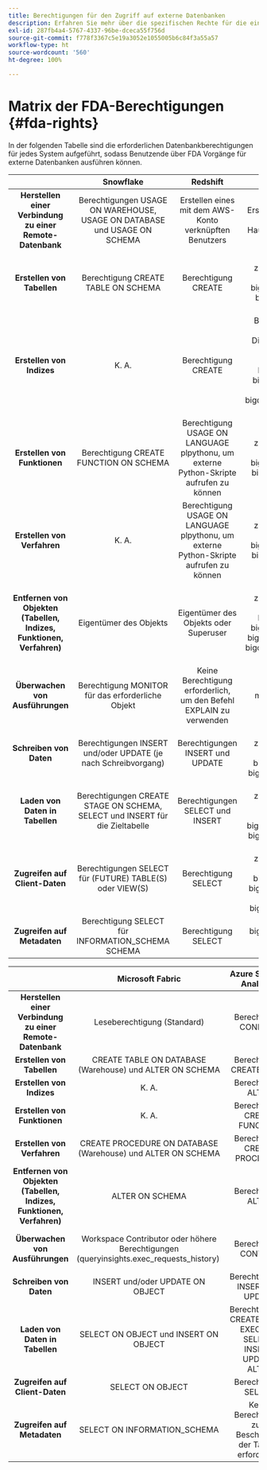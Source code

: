```yaml
---
title: Berechtigungen für den Zugriff auf externe Datenbanken
description: Erfahren Sie mehr über die spezifischen Rechte für die einzelnen Datenbank-Engines
exl-id: 287fb4a4-5767-4337-96be-dceca55f756d
source-git-commit: f778f3367c5e19a3052e1055005b6c84f3a55a57
workflow-type: ht
source-wordcount: '560'
ht-degree: 100%

---
```


# Matrix der FDA-Berechtigungen {#fda-rights}

In der folgenden Tabelle sind die erforderlichen Datenbankberechtigungen für jedes System aufgeführt, sodass Benutzende über FDA Vorgänge für externe Datenbanken ausführen können.

|   | Snowflake | Redshift | Google BigQuery | Databricks |
|:-:|:-:|:-:|:-:|:-:|
| **Herstellen einer Verbindung zu einer Remote-Datenbank** | Berechtigungen USAGE ON WAREHOUSE, USAGE ON DATABASE und USAGE ON SCHEMA | Erstellen eines mit dem AWS-Konto verknüpften Benutzers | Erstellen eines Dienstkontos und Gewähren von Hauptzugriff auf das Projekt | Berechtigung USE CATALOG für Katalog und Berechtigung CAN_USE für SQL-Warehouse |
| **Erstellen von Tabellen** | Berechtigung CREATE TABLE ON SCHEMA | Berechtigung CREATE | Die dem Dienstkonto zugewiesene Rolle muss Folgendes enthalten: bigquery.jobs.create- und bigquery.tables.create-Berechtigungen | Berechtigungen USE SCHEMA und CREATE TABLE |
| **Erstellen von Indizes** | K. A. | Berechtigung CREATE | BigQuery unterstützt nur Suchindizes. Die dem Dienstkonto zugewiesene Rolle muss Folgendes enthalten: bigquery.jobs.create-, bigquery.tables.getData- und bigquery.tables.createIndex-Berechtigungen | K. A. |
| **Erstellen von Funktionen** | Berechtigung CREATE FUNCTION ON SCHEMA | Berechtigung USAGE ON LANGUAGE plpythonu, um externe Python-Skripte aufrufen zu können | Die dem Dienstkonto zugewiesene Rolle muss Folgendes enthalten: bigquery.jobs.create- und bigquery.routines.create-Berechtigungen | Berechtigung CREATE FUNCTION |
| **Erstellen von Verfahren** | K. A. | Berechtigung USAGE ON LANGUAGE plpythonu, um externe Python-Skripte aufrufen zu können | Die dem Dienstkonto zugewiesene Rolle muss Folgendes enthalten: bigquery.jobs.create- und bigquery.routines.create-Berechtigungen |  K. A. |
| **Entfernen von Objekten (Tabellen, Indizes, Funktionen, Verfahren)** | Eigentümer des Objekts | Eigentümer des Objekts oder Superuser | Die dem Dienstkonto zugewiesene Rolle muss Folgendes enthalten: bigquery.jobs.create-, bigquery.routines.delete-, bigquery.tables.delete- und bigquery.tables.deleteIndex-Berechtigungen |
| **Überwachen von Ausführungen** | Berechtigung MONITOR für das erforderliche Objekt | Keine Berechtigung erforderlich, um den Befehl EXPLAIN zu verwenden | monitoring.viewer-Rolle | Berechtigung CAN_VIEW |
| **Schreiben von Daten** | Berechtigungen INSERT und/oder UPDATE (je nach Schreibvorgang) | Berechtigungen INSERT und UPDATE | Die dem Dienstkonto zugewiesene Rolle muss Folgendes enthalten: bigquery.jobs.create und bigquery.tables.updateData |  Berechtigung MODIFY |
| **Laden von Daten in Tabellen** | Berechtigungen CREATE STAGE ON SCHEMA, SELECT und INSERT für die Zieltabelle | Berechtigungen SELECT und INSERT | Die dem Dienstkonto zugewiesene Rolle muss Folgendes enthalten: bigquery.jobs.create, bigquery.tables.getData und bigquery.tables.updateData | Berechtigungen SELECT und MODIFY |
| **Zugreifen auf Client-Daten** | Berechtigungen SELECT für (FUTURE) TABLE(S) oder VIEW(S) | Berechtigung SELECT | Die dem Dienstkonto zugewiesene Rolle muss Folgendes enthalten: bigquery.jobs.create und bigquery.tables.getData für Tabellen oder bigquery.dataViewer-Rolle |  Berechtigung SELECT |
| **Zugreifen auf Metadaten** | Berechtigung SELECT für INFORMATION_SCHEMA SCHEMA | Berechtigung SELECT | bigquery.metadataViewer-Rolle |  Berechtigung SELECT für INFORMATION_SCHEMA SCHEMA |


|   | Microsoft Fabric | Azure Synapse Analytics | Vertica |
|:-:|:-:|:-:|:-:|
| **Herstellen einer Verbindung zu einer Remote-Datenbank** | Leseberechtigung (Standard) | Berechtigung CONNECT | Keine Berechtigung erforderlich |
| **Erstellen von Tabellen** | CREATE TABLE ON DATABASE (Warehouse) und ALTER ON SCHEMA | Berechtigung CREATE TABLE | Berechtigung CREATE ON SCHEMA |
| **Erstellen von Indizes** | K. A. | Berechtigung ALTER | K. A. |
| **Erstellen von Funktionen** | K. A. | Berechtigung CREATE FUNCTION | Berechtigung CREATE ON SCHEMA |
| **Erstellen von Verfahren** | CREATE PROCEDURE ON DATABASE (Warehouse) und ALTER ON SCHEMA | Berechtigung CREATE PROCEDURE | Berechtigung CREATE ON SCHEMA |
| **Entfernen von Objekten (Tabellen, Indizes, Funktionen, Verfahren)** | ALTER ON SCHEMA | Berechtigung ALTER | Besitz des Objekts oder der Berechtigung DROP für ein Objekt |
| **Überwachen von Ausführungen** | Workspace Contributor oder höhere Berechtigungen (queryinsights.exec_requests_history)  | Berechtigung CONTROL | Zur Verwendung der EXPLAIN-Anweisung ist keine Berechtigung erforderlich |
| **Schreiben von Daten** | INSERT und/oder UPDATE ON OBJECT | Berechtigungen INSERT und UPDATE | Berechtigungen INSERT und UPDATE |
| **Laden von Daten in Tabellen** | SELECT ON OBJECT und INSERT ON OBJECT | Berechtigungen CREATE TABLE, EXECUTE, SELECT, INSERT, UPDATE, ALTER | Berechtigung INSERT für Tabelle, Berechtigung USAGE für Schema |
| **Zugreifen auf Client-Daten** | SELECT ON OBJECT | Berechtigung SELECT | Berechtigung SELECT |
| **Zugreifen auf Metadaten** | SELECT ON INFORMATION_SCHEMA | Keine Berechtigung zum Beschreiben der Tabelle erforderlich | USAGE ON SCHEMA, SELECT on TABLE und zudem Berechtigungen für die Tabellen v_catalog.columns und v_catalog.view_columns |
